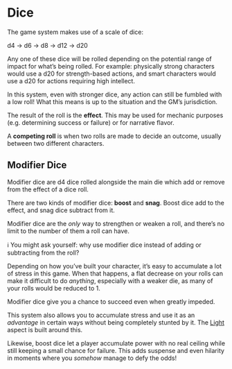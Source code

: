 # Dice

The game system makes use of a scale of dice:

d4 → d6 → d8 → d12 → d20

Any one of these dice will be rolled depending on the potential range of impact for what’s being rolled. For example: physically strong characters would use a d20 for strength-based actions, and smart characters would use a d20 for actions requiring high intellect.

In this system, even with stronger dice, any action can still be fumbled with a low roll! What this means is up to the situation and the GM’s jurisdiction.

The result of the roll is the **effect**. This may be used for mechanic purposes (e.g. determining success or failure) or for narrative flavor.

A **competing roll** is when two rolls are made to decide an outcome, usually between two different characters.

## Modifier Dice

Modifier dice are d4 dice rolled alongside the main die which add or remove from the effect of a dice roll.

There are two kinds of modifier dice: **boost** and **snag**. Boost dice add to the effect, and snag dice subtract from it.

Modifier dice are the _only_ way to strengthen or weaken a roll, and there’s no limit to the number of them a roll can have.

<aside>
ℹ️ You might ask yourself: why use modifier dice instead of adding or subtracting from the roll?

Depending on how you’ve built your character, it’s easy to accumulate a lot of stress in this game. When that happens, a flat decrease on your rolls can make it difficult to do _anything_, especially with a weaker die, as many of your rolls would be reduced to 1.

Modifier dice give you a chance to succeed even when greatly impeded.

This system also allows you to accumulate stress and use it as an _advantage_ in certain ways without being completely stunted by it. The [Light](Aspects/Aspects/Light.md) aspect is built around this.

Likewise, boost dice let a player accumulate power with no real ceiling while still keeping a small chance for failure. This adds suspense and even hilarity in moments where you _somehow_ manage to defy the odds!

</aside>
